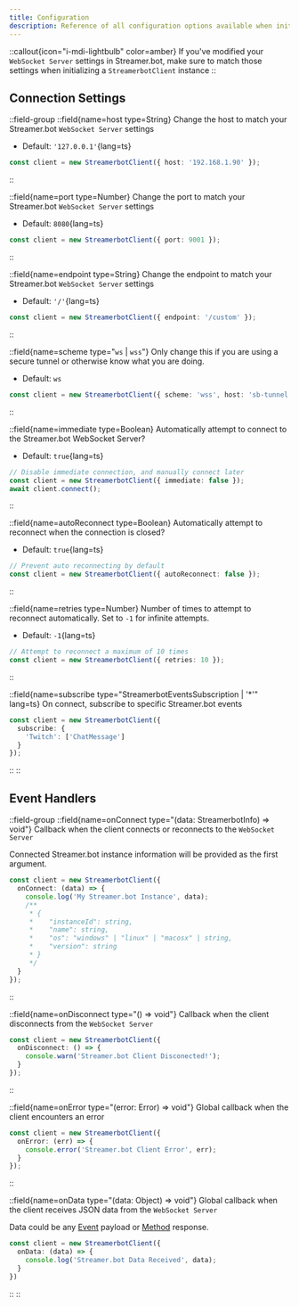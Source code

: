 ```yaml
---
title: Configuration
description: Reference of all configuration options available when initializing a Streamer.bot client
---
```


::callout{icon="i-mdi-lightbulb" color=amber}
If you've modified your `WebSocket Server` settings in Streamer.bot, make sure to match those settings when initializing a `StreamerbotClient` instance
::

## Connection Settings

::field-group
  ::field{name=host type=String}
  Change the host to match your Streamer.bot `WebSocket Server` settings
  - Default: `'127.0.0.1'`{lang=ts}
  ```ts
  const client = new StreamerbotClient({ host: '192.168.1.90' });
  ```
  ::

  ::field{name=port type=Number}
  Change the port to match your Streamer.bot `WebSocket Server` settings
  - Default: `8080`{lang=ts}
  ```ts
  const client = new StreamerbotClient({ port: 9001 });
  ```
  ::

  ::field{name=endpoint type=String}
  Change the endpoint to match your Streamer.bot `WebSocket Server` settings
  - Default: `'/'`{lang=ts}
  ```ts
  const client = new StreamerbotClient({ endpoint: '/custom' });
  ```
  ::

  ::field{name=scheme type="`ws` | `wss`"}
  Only change this if you are using a secure tunnel or otherwise know what you are doing.
  - Default: `ws`
  ```ts
  const client = new StreamerbotClient({ scheme: 'wss', host: 'sb-tunnel.my-tailnet.ts.net' });
  ```
  ::

  ::field{name=immediate type=Boolean}
  Automatically attempt to connect to the Streamer.bot WebSocket Server?
  - Default: `true`{lang=ts}
  ```ts
  // Disable immediate connection, and manually connect later
  const client = new StreamerbotClient({ immediate: false });
  await client.connect();
  ```
  ::

  ::field{name=autoReconnect type=Boolean}
  Automatically attempt to reconnect when the connection is closed?
  - Default: `true`{lang=ts}
  ```ts
  // Prevent auto reconnecting by default
  const client = new StreamerbotClient({ autoReconnect: false });
  ```
  ::

  ::field{name=retries type=Number}
  Number of times to attempt to reconnect automatically. Set to `-1` for infinite attempts.
  - Default: `-1`{lang=ts}
  ```ts
  // Attempt to reconnect a maximum of 10 times
  const client = new StreamerbotClient({ retries: 10 });
  ```
  ::

  ::field{name=subscribe type="StreamerbotEventsSubscription | '*'" lang=ts}
  On connect, subscribe to specific Streamer.bot events

  ```ts
  const client = new StreamerbotClient({
    subscribe: {
      'Twitch': ['ChatMessage']
    }
  });
  ```
  ::
::


## Event Handlers

::field-group
  ::field{name=onConnect type="(data: StreamerbotInfo) => void"}
  Callback when the client connects or reconnects to the `WebSocket Server`

  Connected Streamer.bot instance information will be provided as the first argument.

  ```ts
  const client = new StreamerbotClient({
    onConnect: (data) => {
      console.log('My Streamer.bot Instance', data);
      /**
       * {
       *    "instanceId": string,
       *    "name": string,
       *    "os": "windows" | "linux" | "macosx" | string,
       *    "version": string
       * }
       */
    }
  });
  ```
  ::

  ::field{name=onDisconnect type="() => void"}
  Callback when the client disconnects from the `WebSocket Server`

  ```ts
  const client = new StreamerbotClient({
    onDisconnect: () => {
      console.warn('Streamer.bot Client Disconected!');
    }
  });
  ```
  ::

  ::field{name=onError type="(error: Error) => void"}
  Global callback when the client encounters an error

  ```ts
  const client = new StreamerbotClient({
    onError: (err) => {
      console.error('Streamer.bot Client Error', err);
    }
  });
  ```
  ::

  ::field{name=onData type="(data: Object) => void"}
  Global callback when the client receives JSON data from the `WebSocket Server`

  Data could be any [Event](/api/events) payload or [Method](/api/methods) response.

  ```ts
  const client = new StreamerbotClient({
    onData: (data) => {
      console.log('Streamer.bot Data Received', data);
    }
  })
  ```
  ::
::